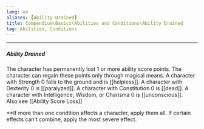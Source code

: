```yaml
---
lang: en
aliases: [Ability Drained]
title: Compendium\Basics\Abilities and Conditions\Ability Drained
tag: Abilities, Conditions
---
```


---
##### Ability Drained

The character has permanently lost 1 or more ability score points. The character can regain these points only through magical means. A character with Strength 0 falls to the ground and is [[helpless]]. A character with Dexterity 0 is [[paralyzed]]. A character with Constitution 0 is [[dead]]. A character with Intelligence, Wisdom, or Charisma 0 is [[unconscious]].  
Also see [[Ability Score Loss]]


**If more than one condition affects a character, apply them all. If certain effects can’t combine, apply the most severe effect.

<br><br>
---
